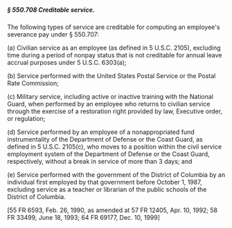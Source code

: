 ##### § 550.708 Creditable service. #####

The following types of service are creditable for computing an employee's severance pay under § 550.707:

(a) Civilian service as an employee (as defined in 5 U.S.C. 2105), excluding time during a period of nonpay status that is not creditable for annual leave accrual purposes under 5 U.S.C. 6303(a);

(b) Service performed with the United States Postal Service or the Postal Rate Commission;

(c) Military service, including active or inactive training with the National Guard, when performed by an employee who returns to civilian service through the exercise of a restoration right provided by law, Executive order, or regulation;

(d) Service performed by an employee of a nonappropriated fund instrumentality of the Department of Defense or the Coast Guard, as defined in 5 U.S.C. 2105(c), who moves to a position within the civil service employment system of the Department of Defense or the Coast Guard, respectively, without a break in service of more than 3 days; and

(e) Service performed with the government of the District of Columbia by an individual first employed by that government before October 1, 1987, excluding service as a teacher or librarian of the public schools of the District of Columbia.

[55 FR 6593, Feb. 26, 1990, as amended at 57 FR 12405, Apr. 10, 1992; 58 FR 33499, June 18, 1993; 64 FR 69177, Dec. 10, 1999]